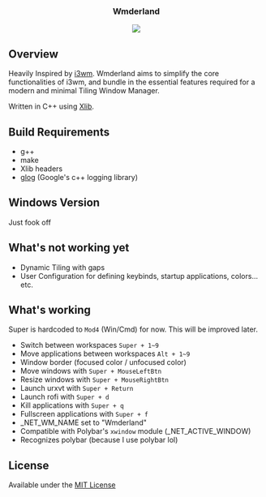 <div align="center">
<h3>Wmderland</h3>
<img src="https://github.com/aesophor/Wmderland/raw/master/assets/scrot.jpg">
</div>

## Overview
Heavily Inspired by [i3wm](https://github.com/i3/i3). Wmderland aims to simplify the core functionalities of i3wm, and bundle in the essential features required for a modern and minimal Tiling Window Manager.

Written in C++ using [Xlib](https://en.wikipedia.org/wiki/Xlib).

## Build Requirements
* g++
* make
* Xlib headers
* [glog](https://github.com/google/glog) (Google's c++ logging library)

## Windows Version
Just fook off

## What's not working yet
* Dynamic Tiling with gaps
* User Configuration for defining keybinds, startup applications, colors... etc.


## What's working
Super is hardcoded to `Mod4` (Win/Cmd) for now. This will be improved later.
* Switch between workspaces `Super + 1~9`
* Move applications between workspaces `Alt + 1~9`
* Window border (focused color / unfocused color)
* Move windows with `Super + MouseLeftBtn`
* Resize windows with `Super + MouseRightBtn`
* Launch urxvt with `Super + Return`
* Launch rofi with `Super + d`
* Kill applications with `Super + q`
* Fullscreen applications with `Super + f` 
* _NET_WM_NAME set to "Wmderland"
* Compatible with Polybar's `xwindow` module (_NET_ACTIVE_WINDOW)
* Recognizes polybar (because I use polybar lol)

## License
Available under the [MIT License](https://github.com/aesophor/Wmderland/blob/master/LICENSE)

